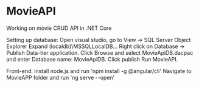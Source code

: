 # MovieAPI
Working on movie CRUD API in .NET Core

Setting up database: Open visual studio, go to View -> SQL Server Object Explorer
Expand (localdb)\MSSQLLocalDB...
Right click on Database -> Publish Data-tier application.
Click Browse and select MovieApiDB.dacpac and enter Database name: MovieApiDB. Click publish
Run MovieAPI.

Front-end: install node.js and run 'npm install -g @angular/cli'
Navigate to MovieAPP folder and run 'ng serve --open'
